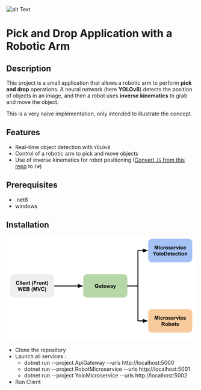 ![alt Text](https://github.com/Snyal/PickAndDrop/blob/main/demo.gif)

# Pick and Drop Application with a Robotic Arm

## Description

This project is a small application that allows a robotic arm to perform **pick and drop** operations. A neural network (here **YOLOv8**) detects the position of objects in an image, and then a robot uses **inverse kinematics** to grab and move the object.

This is a very naive implementation, only intended to illustrate the concept.

## Features

- Real-time object detection with `YOLOv8`
- Control of a robotic arm to pick and move objects
- Use of inverse kinematics for robot positioning ([Convert `JS` from this repo](https://github.com/glumb/kinematics/blob/master/src/kinematics.js) to `C#`)

## Prerequisites
- .net8
- windows

## Installation
![alt text](https://github.com/Snyal/PickAndDrop/blob/main/projectArchitecture.png?raw=true)

* Clone the repository
* Launch all services :
   * dotnet run --project ApiGateway --urls http://localhost:5000
   * dotnet run --project RobotMicroservice --urls http://localhost:5001
   * dotnet run --project YoloMicroservice --urls http://localhost:5002
 * Run Client
